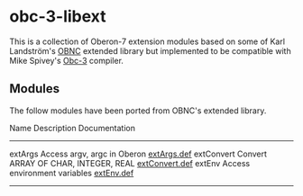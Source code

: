 obc-3-libext
============

This is a collection of Oberon-7 extension modules based on
some of Karl Landström's [OBNC](http://miasap.se/obnc/) extended 
library but implemented to be compatible with Mike Spivey's 
[Obc-3](https://github.com/Spivoxity/obc-3) compiler.

Modules
-------

The follow modules have been ported from OBNC's extended library.

Name      Description                            Documentation
--------  -------------------------------------- -------------
extArgs   Access argv, argc in Oberon            [extArgs.def](https://miasap.se/obnc/obncdoc/ext/extArgs.def.html "documentation")
extConvert Convert ARRAY OF CHAR, INTEGER, REAL  [extConvert.def](https://miasap.se/obnc/obncdoc/ext/extConvert.def.html "documentation")
extEnv    Access environment variables           [extEnv.def](https://miasap.se/obnc/obncdoc/ext/extEnv.def.html "documentation")
--------  -------------------------------------- -------------

